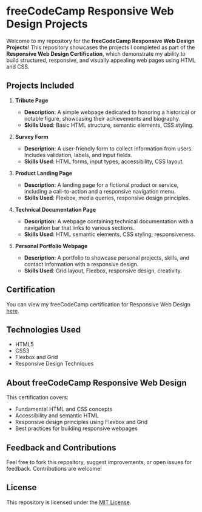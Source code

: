 # freeCodeCamp Responsive Web Design Projects

Welcome to my repository for the **freeCodeCamp Responsive Web Design Projects**! This repository showcases the projects I completed as part of the **Responsive Web Design Certification**, which demonstrate my ability to build structured, responsive, and visually appealing web pages using HTML and CSS.

## Projects Included

1. **Tribute Page**  
   - **Description**: A simple webpage dedicated to honoring a historical or notable figure, showcasing their achievements and biography.
   - **Skills Used**: Basic HTML structure, semantic elements, CSS styling.

2. **Survey Form**  
   - **Description**: A user-friendly form to collect information from users. Includes validation, labels, and input fields.
   - **Skills Used**: HTML forms, input types, accessibility, CSS layout.

3. **Product Landing Page**  
   - **Description**: A landing page for a fictional product or service, including a call-to-action and a responsive navigation menu.
   - **Skills Used**: Flexbox, media queries, responsive design principles.

4. **Technical Documentation Page**  
   - **Description**: A webpage containing technical documentation with a navigation bar that links to various sections.
   - **Skills Used**: HTML semantic elements, CSS styling, responsiveness.

5. **Personal Portfolio Webpage**  
   - **Description**: A portfolio to showcase personal projects, skills, and contact information with a responsive design.
   - **Skills Used**: Grid layout, Flexbox, responsive design, creativity.

## Certification
You can view my freeCodeCamp certification for Responsive Web Design [here](https://www.freecodecamp.org/certification/simran22/responsive-web-design).

## Technologies Used
- HTML5
- CSS3
- Flexbox and Grid
- Responsive Design Techniques

## About freeCodeCamp Responsive Web Design
This certification covers:
- Fundamental HTML and CSS concepts
- Accessibility and semantic HTML
- Responsive design principles using Flexbox and Grid
- Best practices for building responsive webpages

## Feedback and Contributions
Feel free to fork this repository, suggest improvements, or open issues for feedback. Contributions are welcome!

## License
This repository is licensed under the [MIT License](LICENSE).

